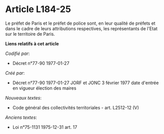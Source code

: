 # Article L184-25

Le préfet de Paris et le préfet de police sont, en leur qualité de préfets et dans le cadre de leurs attributions
respectives, les représentants de l'Etat sur le territoire de Paris.

**Liens relatifs à cet article**

_Codifié par_:

  - Décret n°77-90 1977-01-27

_Créé par_:

  - Décret n°77-90 1977-01-27 JORF et JONC 3 février 1977 date d'entrée en vigueur élection des maires

_Nouveaux textes_:

  - Code général des collectivités territoriales - art. L2512-12 (V)

_Anciens textes_:

  - Loi n°75-1131 1975-12-31 art. 17
